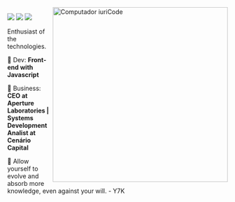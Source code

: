 <img src="https://raw.githubusercontent.com/MicaelliMedeiros/micaellimedeiros/master/image/computer-illustration.png" min-width="400px" max-width="400px" width="400px" align="right" alt="Computador iuriCode">
<p align="left">
  <a href="Fernando.ortega2517@gmail.com" alt="Gmail">
  <img src="https://img.shields.io/badge/-Gmail-FF0000?style=flat-square&labelColor=FF0000&logo=gmail&logoColor=white&link=mailto:anderson18.marlon@gmail.com" /></a>


  <a href="https://api.whatsapp.com/send?phone=45999271123" alt="WhatsApp">
  <img src="https://img.shields.io/badge/-WhatsApp-25d366?style=flat-square&labelColor=25d366&logo=whatsapp&logoColor=white&link=https://api.whatsapp.com/send?phone=19998018174"/></a>

  <a href="https://www.instagram.com/guilherme26688" alt="Instagram">
  <img src="https://img.shields.io/badge/-Instagram-DF0174?style=flat-square&labelColor=DF0174&logo=instagram&logoColor=white&link=https://www.instagram.com/AndersonMarlonDesign"/></a>
</p>  
<p align="left"> 
  Enthusiast of the technologies.
</p>

<p align="left">
  🦄 Dev: <strong>Front-end with Javascript</strong>
</p>

<p align="left">
  💼 Business: <strong>CEO at Aperture Laboratories | <br> Systems Development Analist at Cenário Capital</strong>
</p>

<p align="left">
  💌 Allow yourself to evolve and absorb more knowledge, even against your will. - Y7K
</p>


